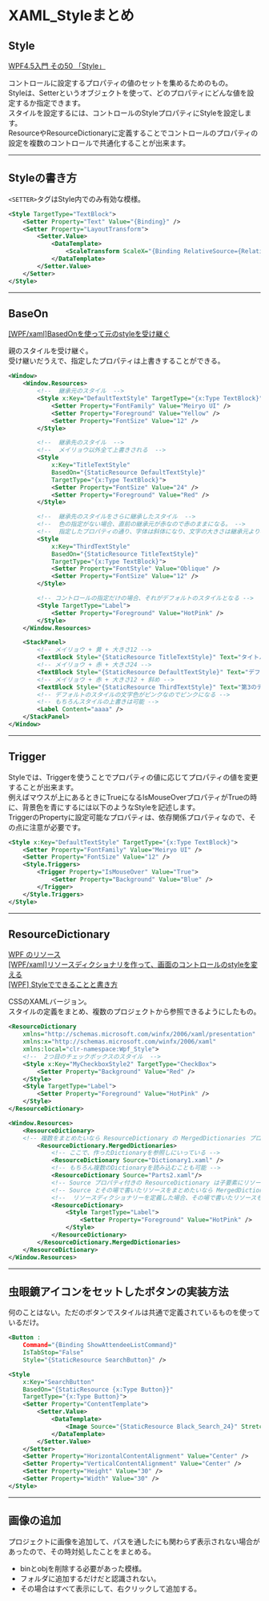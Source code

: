 # XAML_Styleまとめ

## Style

[WPF4.5入門 その50 「Style」](https://blog.okazuki.jp/entry/2014/09/04/200304)  

コントロールに設定するプロパティの値のセットを集めるためのもの。  
Styleは、Setterというオブジェクトを使って、どのプロパティにどんな値を設定するか指定できます。  
スタイルを設定するには、コントロールのStyleプロパティにStyleを設定します。  
ResourceやResourceDictionaryに定義することでコントロールのプロパティの設定を複数のコントロールで共通化することが出来ます。  

---

## Styleの書き方

`<SETTER>`タグはStyle内でのみ有効な模様。  

``` XML
<Style TargetType="TextBlock">
    <Setter Property="Text" Value="{Binding}" />
    <Setter Property="LayoutTransform">
        <Setter.Value>
            <DataTemplate>
                <ScaleTransform ScaleX="{Binding RelativeSource={RelativeSource FindAncestor, AncestorType={x:Type metro:MetroWindow}}, Path=DataContext.Magnification, Mode=TwoWay}" ScaleY="{Binding RelativeSource={RelativeSource FindAncestor, AncestorType={x:Type metro:MetroWindow}}, Path=DataContext.Magnification, Mode=TwoWay}" />
            </DataTemplate>
        </Setter.Value>
    </Setter>
</Style>
```

---

## BaseOn

[[WPF/xaml]BasedOnを使って元のstyleを受け継ぐ](https://qiita.com/tera1707/items/3c4f598c5d022e4987a2)  

親のスタイルを受け継ぐ。  
受け継いだうえで、指定したプロパティは上書きすることができる。  

``` XML
<Window>
    <Window.Resources>
        <!--  継承元のスタイル  -->
        <Style x:Key="DefaultTextStyle" TargetType="{x:Type TextBlock}">
            <Setter Property="FontFamily" Value="Meiryo UI" />
            <Setter Property="Foreground" Value="Yellow" />
            <Setter Property="FontSize" Value="12" />
        </Style>

        <!--  継承先のスタイル  -->
        <!--  メイリョウ以外全て上書きされる  -->
        <Style
            x:Key="TitleTextStyle"
            BasedOn="{StaticResource DefaultTextStyle}"
            TargetType="{x:Type TextBlock}">
            <Setter Property="FontSize" Value="24" />
            <Setter Property="Foreground" Value="Red" />
        </Style>

        <!--  継承先のスタイルをさらに継承したスタイル  -->
        <!--  色の指定がない場合、直前の継承元が赤なので赤のままになる。 -->
        <!--  指定したプロパティの通り、字体は斜体になり、文字の大きさは継承元より小さくなる  -->
        <Style
            x:Key="ThirdTextStyle"
            BasedOn="{StaticResource TitleTextStyle}"
            TargetType="{x:Type TextBlock}">
            <Setter Property="FontStyle" Value="Oblique" />
            <Setter Property="FontSize" Value="12" />
        </Style>

        <!-- コントロールの指定だけの場合、それがデフォルトのスタイルとなる -->
        <Style TargetType="Label">
            <Setter Property="Foreground" Value="HotPink" />
        </Style>
    </Window.Resources>

    <StackPanel>
        <!-- メイリョウ + 黄 + 大きさ12 -->
        <TextBlock Style="{StaticResource TitleTextStyle}" Text="タイトル" />
        <!-- メイリョウ + 赤 + 大きさ24 -->
        <TextBlock Style="{StaticResource DefaultTextStyle}" Text="デフォルトのテキスト" />
        <!-- メイリョウ + 赤 + 大きさ12 + 斜め -->
        <TextBlock Style="{StaticResource ThirdTextStyle}" Text="第3のテキスト" />
        <!-- デフォルトのスタイルの文字色がピンクなのでピンクになる -->
        <!-- もちろんスタイルの上書きは可能 -->
        <Label Content="aaaa" />
    </StackPanel>
</Window>
```

---

## Trigger

Styleでは、Triggerを使うことでプロパティの値に応じてプロパティの値を変更することが出来ます。  
例えばマウスが上にあるときにTrueになるIsMouseOverプロパティがTrueの時に、背景色を青にするには以下のようなStyleを記述します。  
TriggerのPropertyに設定可能なプロパティは、依存関係プロパティなので、その点に注意が必要です。  

``` XML
<Style x:Key="DefaultTextStyle" TargetType="{x:Type TextBlock}">
    <Setter Property="FontFamily" Value="Meiryo UI" />
    <Setter Property="FontSize" Value="12" />
    <Style.Triggers>
        <Trigger Property="IsMouseOver" Value="True">
            <Setter Property="Background" Value="Blue" />
        </Trigger>
    </Style.Triggers>
</Style>
```

---

## ResourceDictionary

[WPF のリソース](http://var.blog.jp/archives/67298406.html)  
[[WPF/xaml]リソースディクショナリを作って、画面のコントロールのstyleを変える](https://qiita.com/tera1707/items/a462678cdfb61a87334b)  
[[WPF] Styleでできることと書き方](https://qiita.com/tera1707/items/cb8ad4c40107ae25b565)  

CSSのXAMLバージョン。  
スタイルの定義をまとめ、複数のプロジェクトから参照できるようにしたもの。  

``` XML : ResourceDictionary定義
<ResourceDictionary
    xmlns="http://schemas.microsoft.com/winfx/2006/xaml/presentation"
    xmlns:x="http://schemas.microsoft.com/winfx/2006/xaml"
    xmlns:local="clr-namespace:Wpf_Style">
    <!--  2つ目のチェックボックスのスタイル  -->
    <Style x:Key="MyCheckboxStyle2" TargetType="CheckBox">
        <Setter Property="Background" Value="Red" />
    </Style>
    <Style TargetType="Label">
        <Setter Property="Foreground" Value="HotPink" />
    </Style>
</ResourceDictionary>
```

``` XML : 使う側
<Window.Resources>
    <ResourceDictionary>
    <!-- 複数をまとめたいなら ResourceDictionary の MergedDictionaries プロパティに ResourceDictionary をいれます -->
        <ResourceDictionary.MergedDictionaries>
            <!-- ここで、作ったDictionaryを参照しにいっている -->
            <ResourceDictionary Source="Dictionary1.xaml" />
            <!-- もちろん複数のDictionaryを読み込むことも可能 -->
            <ResourceDictionary Source="Parts2.xaml"/>
            <!-- Source プロパティ付きの ResourceDictionary は子要素にリソースをもつことができないです   -->
            <!-- Source とその場で書いたリソースをまとめたいなら MergedDictionaries で Source 付きと直接リソース定義したものをマージします。   -->
            <!--  リソースディクショナリーを定義した場合、その場で書いたリソースもResourceDictionary内に書く必要があるらしい  -->
            <ResourceDictionary>
                <Style TargetType="Label">
                    <Setter Property="Foreground" Value="HotPink" />
                </Style>
            </ResourceDictionary>
        </ResourceDictionary.MergedDictionaries>
    </ResourceDictionary>
</Window.Resources>
```

---

## 虫眼鏡アイコンをセットしたボタンの実装方法

何のことはない。ただのボタンでスタイルは共通で定義されているものを使っているだけ。  

``` XML
<Button : 
    Command="{Binding ShowAttendeeListCommand}"
    IsTabStop="False"
    Style="{StaticResource SearchButton}" />
```

``` XML
<Style
    x:Key="SearchButton"
    BasedOn="{StaticResource {x:Type Button}}"
    TargetType="{x:Type Button}">
    <Setter Property="ContentTemplate">
        <Setter.Value>
            <DataTemplate>
                <Image Source="{StaticResource Black_Search_24}" Stretch="None" />
            </DataTemplate>
        </Setter.Value>
    </Setter>
    <Setter Property="HorizontalContentAlignment" Value="Center" />
    <Setter Property="VerticalContentAlignment" Value="Center" />
    <Setter Property="Height" Value="30" />
    <Setter Property="Width" Value="30" />
</Style>
```

---

## 画像の追加

プロジェクトに画像を追加して、パスを通したにも関わらず表示されない場合があったので、その時対処したことをまとめる。  

- binとobjを削除する必要があった模様。  
- フォルダに追加するだけだと認識されない。  
- その場合はすべて表示にして、右クリックして追加する。  

